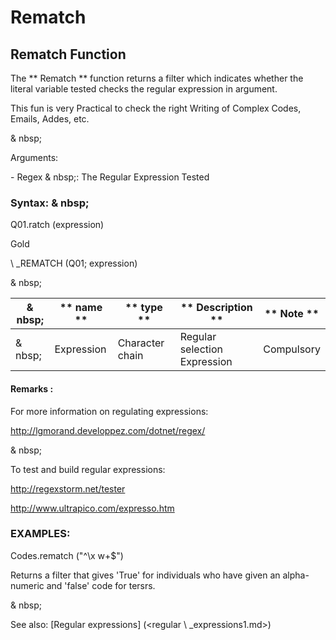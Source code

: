 # Rematch

## Rematch Function

The ** Rematch ** function returns a filter which indicates whether the literal variable tested checks the regular expression in argument.

This fun is very Practical to check the right Writing of Complex Codes, Emails, Addes, etc.

& nbsp;

Arguments:

\- Regex & nbsp;: The Regular Expression Tested

### Syntax: & nbsp;

Q01.ratch (expression)

Gold

\ _REMATCH (Q01; expression)

& nbsp;

| & nbsp; | ** name ** | ** type ** | ** Description ** | ** Note ** |
| --- | --- | --- | --- | --- |
| & nbsp; | Expression | Character chain | Regular selection Expression | Compulsory |


#### Remarks :

For more information on regulating expressions:

http://lgmorand.developpez.com/dotnet/regex/

& nbsp;

To test and build regular expressions:

http://regexstorm.net/tester

http://www.ultrapico.com/expresso.htm

### EXAMPLES:

Codes.rematch ("\^\\x w+$")

Returns a filter that gives 'True' for individuals who have given an alpha-numeric and 'false' code for tersrs.

& nbsp;

See also: [Regular expressions] (<regular \ _expressions1.md>)